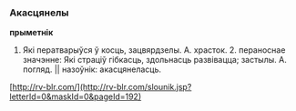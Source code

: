 ### Акасцянелы
**прыметнік**

1. Які ператварыўся ў косць, зацвярдзелы. А. храсток. 2. пераноснае значэнне: Які страціў гібкасць, здольнасць развівацца; застылы. А. погляд. || назоўнік: акасцянеласць.

<a rel="author">[http://rv-blr.com/](http://rv-blr.com/slounik.jsp?letterId=0&maskId=0&pageId=192)</a>
